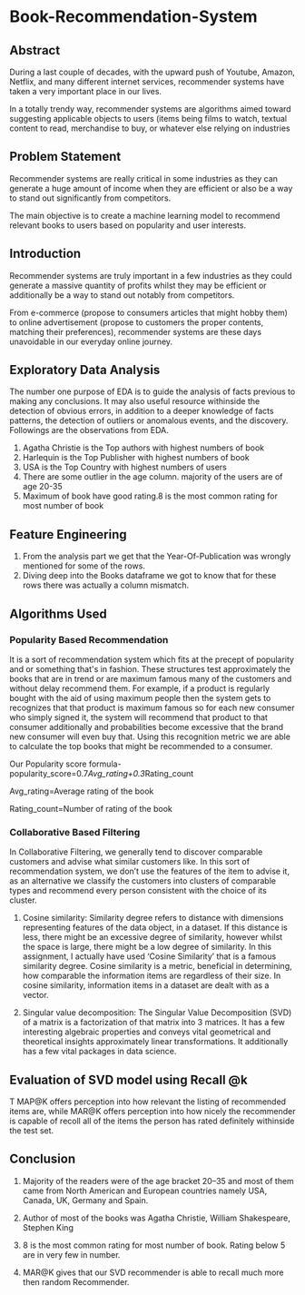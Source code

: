 # Book-Recommendation-System

## Abstract
During a last couple of decades, with the upward push of Youtube, Amazon, Netflix, and many different internet services, recommender systems have taken a very important place in our lives. 

   In a totally trendy way, recommender systems are algorithms aimed toward suggesting applicable objects to users (items being films to watch, textual content to read, merchandise to buy, or whatever else relying on industries
   
## Problem Statement
Recommender systems are really critical in some industries as they can generate a  huge amount of income when they are efficient or also be a way to stand out  significantly from competitors. 

The main objective is to create a machine learning model to recommend relevant books to users based on popularity and user interests. 

## Introduction
Recommender systems are truly important in a few industries as they could generate a massive quantity of profits whilst they may be efficient or additionally be a way to stand out notably from competitors.

From e-commerce (propose to consumers articles that might hobby them) to online advertisement (propose to customers the proper contents, matching their preferences), recommender systems are these days unavoidable in our everyday online journey.

## Exploratory Data Analysis
The number one purpose of EDA is to guide the analysis of facts previous to making any conclusions. It may also useful resource withinside the detection of obvious errors, in addition to a deeper knowledge of facts patterns, the detection of outliers or anomalous events, and the discovery. Followings are the observations from EDA.
1) Agatha Christie is the Top authors with highest numbers of book
2) Harlequin is the Top Publisher with highest numbers of book
3) USA is the Top Country with highest numbers of users
4) There are some outlier in the age column. majority of the users are of age 20-35 
5) Maximum of book have good rating.8 is the most common rating for most number of book

## Feature Engineering
1) From the analysis part we get that the Year-Of-Publication was wrongly  mentioned for some of the rows. 
2) Diving deep into the Books dataframe we got to know that for these rows  there was actually a column mismatch. 

## Algorithms Used
### Popularity Based Recommendation
It is a sort of recommendation system which fits at the precept of popularity and or something that's in fashion. These structures test approximately the books that are in trend or are maximum famous many of the customers and without delay recommend them. For example, if a product is regularly bought with the aid of using maximum people then the system gets to recognizes that that product is maximum famous so for each new consumer who simply signed it, the system will recommend that product to that consumer additionally and probabilities become excessive that the brand new consumer will even buy that. Using this recognition metric we are able to calculate the top books that might be recommended to a consumer. 

Our Popularity score formula-
popularity_score=0.7*Avg_rating+0.3*Rating_count 

Avg_rating=Average rating of the book

Rating_count=Number of rating of the book

### Collaborative Based Filtering
In Collaborative Filtering, we generally tend to discover comparable customers and advise what similar customers like. In this sort of recommendation system, we don’t use the features of the item to advise it, as an alternative we classify the customers into clusters of comparable types and recommend every person consistent with the choice of its cluster.

1) Cosine similarity:  Similarity degree refers to distance with dimensions representing features of the data object, in a dataset. If this distance is less, there might be an excessive degree of similarity, however whilst the space is large, there might be a low degree of similarity. In this assignment, I actually have used ‘Cosine Similarity’ that is a famous similarity degree. Cosine similarity is a metric, beneficial in determining, how comparable the information items are regardless of their size. In cosine similarity, information items in a dataset are dealt with as a vector.

2) Singular value decomposition: The Singular Value Decomposition (SVD) of a matrix is a factorization of that matrix into 3 matrices. It has a few interesting algebraic properties and conveys vital geometrical and theoretical insights approximately linear transformations. It additionally has a few vital packages in data science. 

## Evaluation of SVD model using Recall @k 
T MAP@K offers perception into how relevant the listing of recommended items are, while MAR@K offers perception into how nicely the recommender is capable of recoll all of the items the person has rated definitely withinside the test set.

## Conclusion

1) Majority of the readers were of the age bracket 20–35 and most of them came from North  American and European countries namely USA, Canada, UK, Germany and Spain. 

2) Author of most of the books was Agatha Christie, William Shakespeare, Stephen King

3) 8 is the most common rating for most number of book. Rating below 5 are in very few in number. 

4) MAR@K gives  that our SVD recommender is able to recall much more then random Recommender. 

